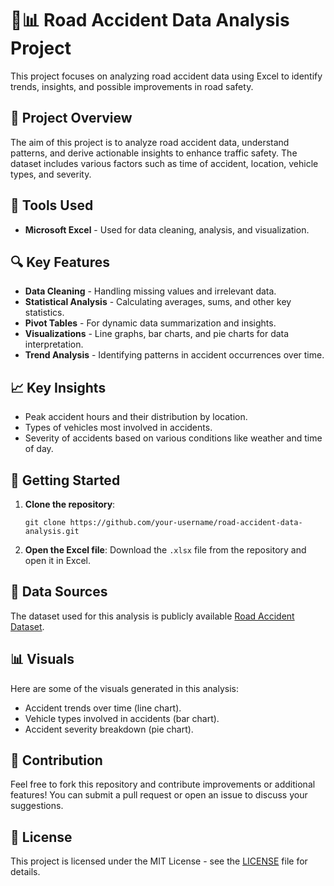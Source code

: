  <h1>🚗📊 Road Accident Data Analysis Project</h1>
  <p>This project focuses on analyzing road accident data using Excel to identify trends, insights, and possible improvements in road safety.</p>

  <h2>📁 Project Overview</h2>
  <p>The aim of this project is to analyze road accident data, understand patterns, and derive actionable insights to enhance traffic safety. The dataset includes various factors such as time of accident, location, vehicle types, and severity.</p>

  <h2>🔧 Tools Used</h2>
  <ul>
    <li><strong>Microsoft Excel</strong> - Used for data cleaning, analysis, and visualization.</li>
  </ul>

  <h2>🔍 Key Features</h2>
  <ul>
    <li><strong>Data Cleaning</strong> - Handling missing values and irrelevant data.</li>
    <li><strong>Statistical Analysis</strong> - Calculating averages, sums, and other key statistics.</li>
    <li><strong>Pivot Tables</strong> - For dynamic data summarization and insights.</li>
    <li><strong>Visualizations</strong> - Line graphs, bar charts, and pie charts for data interpretation.</li>
    <li><strong>Trend Analysis</strong> - Identifying patterns in accident occurrences over time.</li>
  </ul>

  <h2>📈 Key Insights</h2>
  <ul>
    <li>Peak accident hours and their distribution by location.</li>
    <li>Types of vehicles most involved in accidents.</li>
    <li>Severity of accidents based on various conditions like weather and time of day.</li>
  </ul>

  <h2>🚀 Getting Started</h2>
  <ol>
    <li><strong>Clone the repository</strong>:
      <pre><code>git clone https://github.com/your-username/road-accident-data-analysis.git</code></pre>
    </li>
    <li><strong>Open the Excel file</strong>: Download the <code>.xlsx</code> file from the repository and open it in Excel.</li>
  </ol>

  <h2>📝 Data Sources</h2>
  <p>The dataset used for this analysis is publicly available <a href="https://link-to-dataset.com">Road Accident Dataset</a>.</p>

  <h2>📊 Visuals</h2>
  <p>Here are some of the visuals generated in this analysis:</p>
  <ul>
    <li>Accident trends over time (line chart).</li>
    <li>Vehicle types involved in accidents (bar chart).</li>
    <li>Accident severity breakdown (pie chart).</li>
  </ul>

  <h2>🤝 Contribution</h2>
  <p>Feel free to fork this repository and contribute improvements or additional features! You can submit a pull request or open an issue to discuss your suggestions.</p>

  <h2>📄 License</h2>
  <p>This project is licensed under the MIT License - see the <a href="LICENSE">LICENSE</a> file for details.</p>
